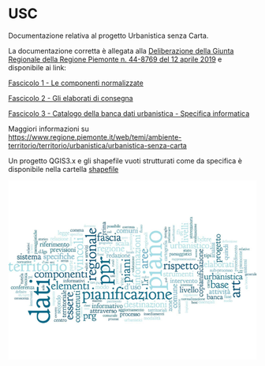 # USC

Documentazione relativa al progetto Urbanistica senza Carta.

La documentazione corretta è allegata alla [Deliberazione della Giunta Regionale della Regione Piemonte n. 44-8769 del 12 aprile 2019](/dgr_08769_1050_12042019.pdf) e disponibile ai link:

[Fascicolo 1 - Le componenti normalizzate](/USC_fascicolo1_ComponentiNormalizzate_v01_2019.pdf)

[Fascicolo 2 - Gli elaborati di consegna](/USC_fascicolo2_ElaboratiConsegna_v01_2019.pdf)

[Fascicolo 3 - Catalogo della banca dati urbanistica - Specifica informatica](/USC-fascicolo3_Catalogo_della_Banca_Dati_Urbanistica-SpecificaInformatica_v01.pdf)

Maggiori informazioni su https://www.regione.piemonte.it/web/temi/ambiente-territorio/territorio/urbanistica/urbanistica-senza-carta

Un progetto QGIS3.x e gli shapefile vuoti strutturati come da specifica è disponibile nella cartella [shapefile](/shapefiles)

![ScreenShot](/static/USC.png)
